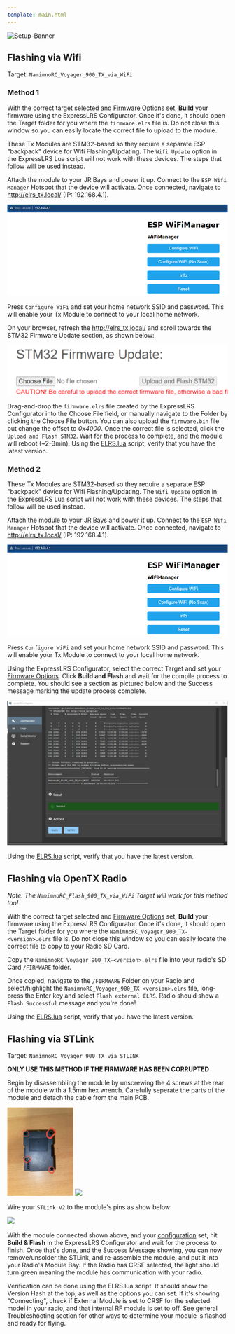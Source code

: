 ```yaml
---
template: main.html
---
```


![Setup-Banner](https://raw.githubusercontent.com/ExpressLRS/ExpressLRS-hardware/master/img/quick-start.png)

## Flashing via Wifi

Target: `NamimnoRC_Voyager_900_TX_via_WiFi`

### Method 1

With the correct target selected and [Firmware Options](../../quick-start/firmware-options) set, **Build** your firmware using the ExpressLRS Configurator. Once it's done, it should open the Target folder for you where the `firmware.elrs` file is. Do not close this window so you can easily locate the correct file to upload to the module.

These Tx Modules are STM32-based so they require a separate ESP "backpack" device for Wifi Flashing/Updating. The `Wifi Update` option in the ExpressLRS Lua script will not work with these devices. The steps that follow will be used instead.

Attach the module to your JR Bays and power it up. Connect to the `ESP Wifi Manager` Hotspot that the device will activate. Once connected, navigate to http://elrs_tx.local/ (IP: 192.168.4.1). 

![Wifi Manager](../assets/images/WifiManager.png)

Press `Configure WiFi` and set your home network SSID and password. This will enable your Tx Module to connect to your local home network.

On your browser, refresh the http://elrs_tx.local/ and scroll towards the STM32 Firmware Update section, as shown below:

![STM32 Firmware Update](../assets/images/STM32-updater.png)

Drag-and-drop the `firmware.elrs` file created by the ExpressLRS Configurator into the Choose File field, or manually navigate to the Folder by clicking the Choose File button. You can also upload the `firmware.bin` file but change the offset to *0x4000*. Once the correct file is selected, click the `Upload and Flash STM32`. Wait for the process to complete, and the module will reboot (~2-3min). Using the [ELRS.lua](../../quick-start/tx-prep/#troubleshooting-lua-script) script, verify that you have the latest version.

### Method 2

These Tx Modules are STM32-based so they require a separate ESP "backpack" device for Wifi Flashing/Updating. The `Wifi Update` option in the ExpressLRS Lua script will not work with these devices. The steps that follow will be used instead.

Attach the module to your JR Bays and power it up. Connect to the `ESP Wifi Manager` Hotspot that the device will activate. Once connected, navigate to http://elrs_tx.local/ (IP: 192.168.4.1). 

![Wifi Manager](../assets/images/WifiManager.png)

Press `Configure WiFi` and set your home network SSID and password. This will enable your Tx Module to connect to your local home network.

Using the ExpressLRS Configurator, select the correct Target and set your [Firmware Options](../../quick-start/firmware-options). Click **Build and Flash** and wait for the compile process to complete. You should see a section as pictured below and the Success message marking the update process complete.

![Wifi Update Log](../assets/images/WifiUpdateLog.png)

Using the [ELRS.lua](../../quick-start/tx-prep/#troubleshooting-lua-script) script, verify that you have the latest version.

## Flashing via OpenTX Radio

*Note: The `NamimnoRC_Flash_900_TX_via_WiFi` Target will work for this method too!*

With the correct target selected and [Firmware Options](../../quick-start/firmware-options) set, **Build** your firmware using the ExpressLRS Configurator. Once it's done, it should open the Target folder for you where the `NamimnoRC_Voyager_900_TX-<version>.elrs` file is. Do not close this window so you can easily locate the correct file to copy to your Radio SD Card.

Copy the `NamimnoRC_Voyager_900_TX-<version>.elrs` file into your radio's SD Card `/FIRMWARE` folder.

Once copied, navigate to the `/FIRMWARE` Folder on your Radio and select/highlight the `NamimnoRC_Voyager_900_TX-<version>.elrs` file, long-press the Enter key and select `Flash external ELRS`. Radio should show a `Flash Successful` message and you're done!

Using the [ELRS.lua](../../quick-start/tx-prep/#troubleshooting-lua-script) script, verify that you have the latest version.

## Flashing via STLink

Target: `NamimnoRC_Voyager_900_TX_via_STLINK`

**ONLY USE THIS METHOD IF THE FIRMWARE HAS BEEN CORRUPTED** 

Begin by disassembling the module by unscrewing the 4 screws at the rear of the module with a 1.5mm hex wrench. Carefully seperate the parts of the module and detach the cable from the main PCB.

<img src="https://github.com/ExpressLRS/ExpressLRS-Hardware/blob/master/img/namimnoback.jpg?raw=true" width="30%">
<img src="https://github.com/ExpressLRS/ExpressLRS-Hardware/blob/master/img/cable.jpg?raw=true" width="30%">

Wire your `STLink v2` to the module's pins as show below:

<img src="https://github.com/ExpressLRS/ExpressLRS-Hardware/blob/master/img/namimnopinout.png?raw=true" width="40%">

With the module connected shown above, and your [configuration](../../quick-start/firmware-options) set, hit **Build & Flash** in the ExpressLRS Configurator and wait for the process to finish. Once that's done, and the Success Message showing, you can now remove/unsolder the STLink, and re-assemble the module, and put it into your Radio's Module Bay. If the Radio has CRSF selected, the light should turn green meaning the module has communication with your radio.

Verification can be done using the ELRS.lua script. It should show the Version Hash at the top, as well as the options you can set. If it's showing "Connecting", check if External Module is set to CRSF for the selected model in your radio, and that internal RF module is set to off. See general Troubleshooting section for other ways to determine your module is flashed and ready for flying.